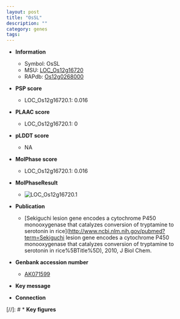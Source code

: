 ```yaml
---
layout: post
title: "OsSL"
description: ""
category: genes
tags: 
---
```


* **Information**  
    + Symbol: OsSL  
    + MSU: [LOC_Os12g16720](http://rice.plantbiology.msu.edu/cgi-bin/ORF_infopage.cgi?orf=LOC_Os12g16720)  
    + RAPdb: [Os12g0268000](http://rapdb.dna.affrc.go.jp/viewer/gbrowse_details/irgsp1?name=Os12g0268000)  

* **PSP score**  
    + LOC_Os12g16720.1: 0.016 

* **PLAAC score**  
    + LOC_Os12g16720.1: 0 

* **pLDDT score**
    + NA


* **MolPhase score**
    + LOC_Os12g16720.1: 0.016

* **MolPhaseResult**
    + ![LOC_Os12g16720.1](https://ricepsp.github.io/pictures/LOC_Os12g/LOC_Os12g16720.1.png)

* **Publication**  
    + [Sekiguchi lesion gene encodes a cytochrome P450 monooxygenase that catalyzes conversion of tryptamine to serotonin in rice](http://www.ncbi.nlm.nih.gov/pubmed?term=Sekiguchi lesion gene encodes a cytochrome P450 monooxygenase that catalyzes conversion of tryptamine to serotonin in rice%5BTitle%5D), 2010, J Biol Chem.

* **Genbank accession number**  
    + [AK071599](http://www.ncbi.nlm.nih.gov/nuccore/AK071599)

* **Key message**  

* **Connection**  

[//]: # * **Key figures**  



